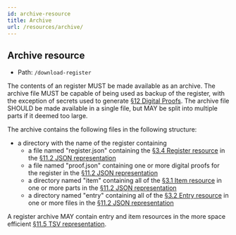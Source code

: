 ```yaml
---
id: archive-resource
title: Archive
url: /resources/archive/
---
```


## Archive resource

* Path: `/download-register`

The contents of an register MUST be made available as an archive.  The archive
file MUST be capable of being used as backup of the register, with the
exception of secrets used to generate <a href="#digital-proofs">§12 Digital
Proofs</a>.  The archive file SHOULD be made available in a single file, but
MAY be split into multiple parts if it deemed too large.

The archive contains the following files in the following structure:

* a directory with the name of the register containing
  * a file named "register.json" containing the <a href="#register-resource">§3.4 Register resource</a> in the <a href="#json-representation">§11.2 JSON representation</a>
  * a file named "proof.json" containing one or more digital proofs for the register in the <a href="#json-representation">§11.2 JSON representation</a>
  * a directory named "item" containing all of the <a href="#item-resource">§3.1 Item resource</a> in one or more parts in the <a href="#json-representation">§11.2 JSON representation</a>
  * a directory named "entry" containing all of the <a href="#entry-resource">§3.2 Entry resource</a> in one or more files in the <a href="#json-representation">§11.2 JSON representation</a>

A register archive MAY contain entry and item resources in the more space
efficient <a href="#tsv-representation">§11.5 TSV representation</a>.


